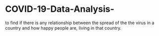 # COVID-19-Data-Analysis-
to find  if there is any relationship between the spread of the the virus in a country and how happy people are, living in that country. 

